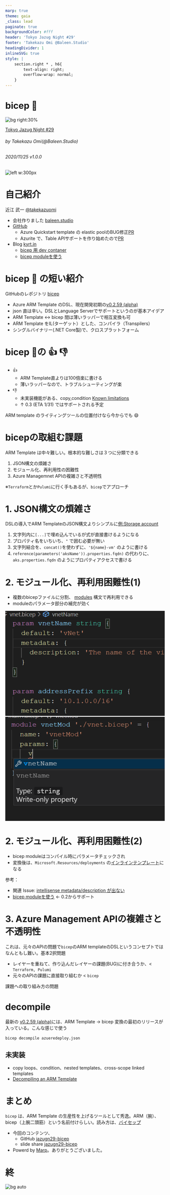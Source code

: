 ```yaml
---
marp: true
theme: gaia
_class: lead
paginate: true
backgroundColor: #fff
header: 'Tokyo Jazug Night #29'
footer: 'Takekazu Omi @Baleen.Studio'
headingDivider: 1
inlineSVG: true
style: |
    section.right * , h6{
        text-align: right;
        overflow-wrap: normal;
    }
---
```

<style>
@import url('https://fonts.googleapis.com/css2?family=Noto+Sans+JP:wght@700&display=swap');
section {
    font-family: 'Noto Sans JP', sans-serif;
}
</style>

# bicep :muscle:
<!-- _class: right -->

![bg right:30%](https://live.staticflickr.com/65535/49734187087_066f8ff4de_h.jpg)

[Tokyo Jazug Night #29](https://jazug.connpass.com/event/194512/)

###### by Takekazu Omi(*@Baleen.Studio*)

###### 2020/11/25 v1.0.0

![left w:300px](https://www.baleen.studio/img/company/img-symbol.png)

# 自己紹介

近江 武一 [@takekazuomi](https://twitter.com/takekazuomi)

- 会社作りました [baleen.studio](https://baleen.studio)
- [GitHub](https://github.com/takekazuomi)
  - Azure Quickstart template の elastic poolのBUG修正[PR](https://github.com/Azure/azure-quickstart-templates/pull/8440)
  - Azurite で、Table APIサポートを作り始めたので[PR](https://github.com/Azure/Azurite/pull/522)
- Blog [kyrt.in](https://kyrt.in)
  - [bicep 用 dev contaner](https://kyrt.in/2020/10/27/bicep_devcontaner.html)
  - [bicep moduleを使う](https://kyrt.in/2020/10/18/bicep_module.html)

# **bicep :muscle: の短い紹介**

GitHubのレポジトリ [bicep](https://github.com/Azure/bicep)

- Azure ARM Template のDSL、現在開発初期の[v0.2.59 (alpha)](https://github.com/Azure/bicep/releases/tag/v0.2.59)
- json 直は辛い。DSLとLanguage Serverでサポートというのが基本アイデア
- ARM Template <-> bicep 間は薄いラッパーで相互変換も可
- ARM Template をIL(ターゲット）とした、コンパイラ（Transpilers）
- シングルバイナリー(.NET Core製)で、クロスプラットフォーム

# **bicep :muscle:の** :+1: :-1:

- :+1:
  - ARM Template直よりは100倍楽に書ける
  - 薄いラッパーなので、トラブルシューティングが楽
- :-1:
  - 未実装機能がある、copy,condition  [Known limitations](https://github.com/Azure/bicep#known-limitations)
  - ↑ 0.3 (ETA 1/31) ではサポートされる予定

ARM template のライティングツールの位置付けなら今からでも :smile:

# **bicepの取組む課題**

ARM Template は中々難しい。根本的な難しさは３つに分類できる

1. JSON構文の煩雑さ
2. モジュール化、再利用性の困難性
3. Azure Managemnet APIの複雑さと不透明性

※`Terraform`とか`Pulumi`に行く手もあるが、`bicep`でアプローチ

# **1. JSON構文の煩雑さ**

DSLの導入でARM TemplateのJSON構文よりシンプルに[例:Storage account](https://github.com/takekazuomi/devcontainer-bicep/blob/main/src/simple-storage.bicep)

1. 文字列内に`[...]`で埋め込んでいるが式が直接書けるようになる
2. プロパティ名をいちいち、`"` で囲む必要が無い
3. 文字列結合を、`concat()`を使わずに、`'${name}-vm'` のように書ける
4. `reference(parameters('aksName')).properties.fqdn)` の代わりに、`aks.properties.fqdn` のようにプロパティアクセスで書ける

# **2. モジュール化、再利用困難性(1)**

- 複数のbicepファイルに分割、 [modules](https://github.com/Azure/bicep/blob/main/docs/spec/modules.md) 構文で再利用できる
- moduleのパラメータ部分の補完が効く

![pic02](./media/pic02.png) ![pic01](./media/pic01.png)

# **2. モジュール化、再利用困難性(2)**

- bicep moduleはコンパイル時にパラメータチェックされ
- 変換後は、`Microsoft.Resources/deployments` の[インラインテンプレート](https://gist.github.com/takekazuomi/b8a53ae815062b6a4d5e63e363ede0f5#file-bicep-module-results-json-L32 )になる

参考：
- 関連 Issue: [intellisense metadata/description が出ない](https://github.com/Azure/bicep/issues/960)
- [bicep moduleを使う](https://kyrt.in/2020/10/18/bicep_module.html) <- 0.2からサポート

# **3. Azure Management APIの複雑さと不透明性**

これは、元々のAPIの問題で`bicep`のARM templateのDSLというコンセプトではなんともし難い。基本2択問題

- レイヤーを重ねて、作り込んだレイヤーの課題(BUG)に付き合うか、< `Terraform, Pulumi`
- 元々のAPIの課題に直接取り組むか < `bicep`

課題への取り組み方の問題

# **decompile**

最新の [v0.2.59 (alpha)](https://github.com/Azure/bicep/releases/tag/v0.2.59)には、ARM Template -> bicep 変換の最初のリリースが入っている。こんな感じで使う

```shell
bicep decompile azueredeploy.json
```

## 未実装

- copy loops、condition、nested templates、cross-scope linked templates
- [Decompiling an ARM Template](https://github.com/Azure/bicep/blob/main/docs/decompiling.md)

# まとめ

`bicep` は、ARM Template の生産性を上げるツールとして秀逸。ARM（腕）、bicep（上腕二頭筋）という名前付けらしい。読み方は、[バイセップ](https://youtu.be/ykHA5QTYlDc?t=2)

- 今回のコンテンツ、
  - GitHub [jazugn29-bicep](https://github.com/takekazuomi/jazugn29-bicep)
  - slide share [jazugn29-bicep](https://www.slideshare.net/takekazuomi/jazugn29bicep)
- Powerd by [Marp](https://github.com/marp-team/marp-cli#docker)。ありがとうございました。

# 終

![bg auto](https://live.staticflickr.com/65535/49408026716_d854131c15_h.jpg)
